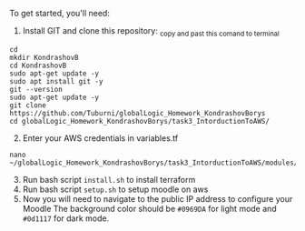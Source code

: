To get started, you'll need:
1. Install GIT and clone this repository:
	<sub> copy and past this comand to terminal </sub>
```
cd
mkdir KondrashovB
cd KondrashovB
sudo apt-get update -y
sudo apt install git -y
git --version
sudo apt-get update -y
git clone https://github.com/Tuburni/globalLogic_Homework_KondrashovBorys
cd globalLogic_Homework_KondrashovBorys/task3_IntorductionToAWS/
```
2. Enter your AWS credentials in variables.tf

```
nano ~/globalLogic_Homework_KondrashovBorys/task3_IntorductionToAWS/modules/variable.tf
```

3. Run bash script `install.sh` to install terraform
4. Run bash script `setup.sh` to setup moodle on aws
5. Now you will need to navigate to the public IP address to configure your Moodle
The background color should be `#0969DA` for light mode and `#0d1117` for dark mode.
